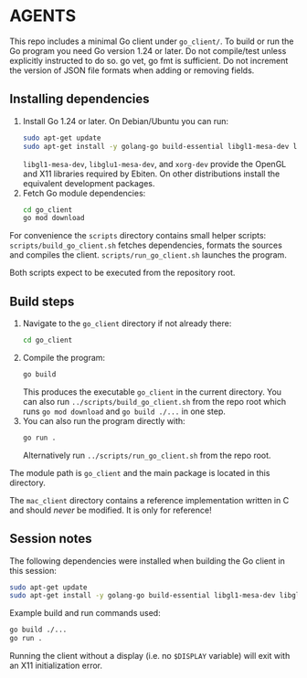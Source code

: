 # AGENTS

This repo includes a minimal Go client under `go_client/`. To build or run the Go program you need Go version 1.24 or later.
Do not compile/test unless explicitly instructed to do so. go vet, go fmt is sufficient.
Do not increment the version of JSON file formats when adding or removing fields.


## Installing dependencies

1. Install Go 1.24 or later. On Debian/Ubuntu you can run:
   ```bash
   sudo apt-get update
   sudo apt-get install -y golang-go build-essential libgl1-mesa-dev libglu1-mesa-dev xorg-dev
   ```
   `libgl1-mesa-dev`, `libglu1-mesa-dev`, and `xorg-dev` provide the OpenGL and X11 libraries required by Ebiten.
   On other distributions install the equivalent development packages.
2. Fetch Go module dependencies:
   ```bash
   cd go_client
   go mod download
   ```

For convenience the `scripts` directory contains small helper scripts:
`scripts/build_go_client.sh` fetches dependencies, formats the sources and
compiles the client. `scripts/run_go_client.sh` launches the program.

Both scripts expect to be executed from the repository root.

## Build steps
1. Navigate to the `go_client` directory if not already there:
   ```bash
   cd go_client
   ```
2. Compile the program:
   ```bash
   go build
   ```
   This produces the executable `go_client` in the current directory.
   You can also run `../scripts/build_go_client.sh` from the repo root which
   runs `go mod download` and `go build ./...` in one step.
3. You can also run the program directly with:
   ```bash
   go run .
   ```
   Alternatively run `../scripts/run_go_client.sh` from the repo root.

The module path is `go_client` and the main package is located in this directory.

The `mac_client` directory contains a reference implementation written in C and should *never* be modified. It is only for reference!

## Session notes
The following dependencies were installed when building the Go client
in this session:

```bash
sudo apt-get update
sudo apt-get install -y golang-go build-essential libgl1-mesa-dev libglu1-mesa-dev xorg-dev
```

Example build and run commands used:

```bash
go build ./...
go run .
```

Running the client without a display (i.e. no `$DISPLAY` variable) will exit
with an X11 initialization error.
